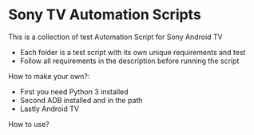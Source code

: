 # Sony TV Automation Scripts

This is a collection of test Automation Script for Sony Android TV
* Each folder is a test script with its own unique requirements and test
* Follow all requirements in the description before running the script

How to make your own?:
* First you need Python 3 installed
* Second ADB installed and in the path
* Lastly Android TV

How to use?
